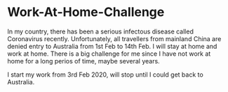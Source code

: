 # Work-At-Home-Challenge

In my country, there has been a serious infectous disease called Coronavirus recently. Unfortunately, all travellers from mainland China are denied entry to Australia from 1st Feb to 14th Feb. I will stay at home and work at home. There is a big challenge for me since I have not work at home for a long perios of time, maybe several years.

I start my work from 3rd Feb 2020, will stop until I could get back to Australia.  

